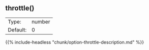 ---
---
<!-- DISCLAIMER: This file is based on the syslog-ng Open Source Edition documentation https://github.com/balabit/syslog-ng-ose-guides/commit/2f4a52ee61d1ea9ad27cb4f3168b95408fddfdf2 and is used under the terms of The syslog-ng Open Source Edition Documentation License. The file has been modified by Axoflow. -->

## throttle()

|          |        |
| -------- | ------ |
| Type:    | number |
| Default: | 0      |

{{% include-headless "chunk/option-throttle-description.md" %}}

